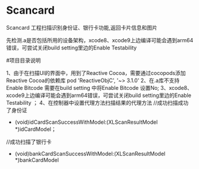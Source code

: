 # Scancard
Scancard 工程扫描识别身份证、银行卡功能,返回卡片信息和图片  

先检测.a是否包括所用的设备架构，xcode8、xcode9上边编译可能会遇到arm64错误，可尝试关闭build setting里边的Enable Testability  

#项目目录说明

1、由于在扫描UI的界面中，用到了Reactive Cocoa，需要通过cocopods添加Reactive Cocoa的依赖库
pod 'ReactiveObjC', '~> 3.1.0'
2、在.a库不支持 Enable Bitcode  需要在build setting 中将Enable Bitcode 设置No;
3、xcode8、xcode9上边编译可能会遇到arm64错误，可尝试关闭build setting里边的Enable Testability ； 
4、在控制器中设置代理方法扫描结果的代理方法
//成功扫描成功了身份证
- (void)idCardScanSuccessWithModel:(XLScanResultModel *)idCardModel；

//成功扫描了银行卡
- (void)bankCardScanSuccessWithModel:(XLScanResultModel *)bankCardModel
